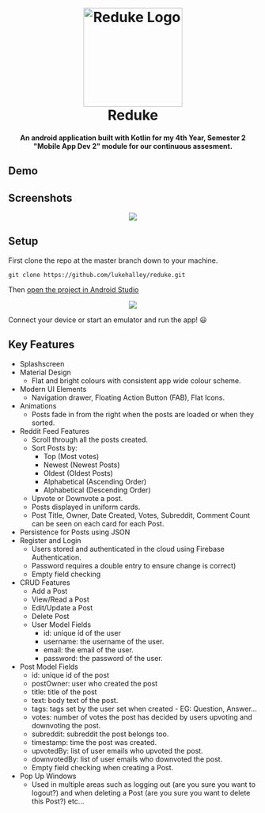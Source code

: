 
<h1 align="center">
  <br>
  <a href="https://i.ibb.co/C93y7np/redukeiconblue.png"><img src="https://i.ibb.co/C93y7np/redukeiconblue.png" alt="Reduke Logo" width="200"></a>
  <br>
  Reduke
  <br>
</h1>

<h4 align="center">An android application built with Kotlin for my 4th Year, Semester 2 "Mobile App Dev 2" module for our continuous assesment.</a></h4>

## Demo



## Screenshots

<p align="center">
  <img src="https://lh3.googleusercontent.com/ypfYjsWXhkA_iboEqDVH155mCfQ8gcXP5qMJWtdWUWnRwkuBf1tIZUjdL0tBIMxoTt7z_zmTr7gnzTAdYUTuQrUdQXpQRkRCAqNLnCMw5l4b-2QU3SIs5AcAWqfHsDwUfRJ8VQAKSMJm-QI5RV5sk_gkVBA9x1Py-0nxEFLaglrNJVNAzbCTYYvTo7kveOMFCx7O87bZnd2dWlFoKC1eMD1zCH5jGwBYCSbN26toFoClV5iNtQuQfy5mnoIoB_0ZZokZuB_RD_kSSJi7CF1vobrb_wJag-5okXCveQTiHN5ESy-zTcK-VsXtbHUY3EIXoP6DXuM7QtJX3huEqVOzXG7U1RMpAIC3XyyFJc1m4RvavgXYv_OvvALhmP_FJO9pXZ51s249fekmTmjrGtoMNyZS97yMF3kwhkk8NwYHAhxV7N7zWl1ePN7z94eAmzJdgidWvZk60tdtKpAzEyQXvxApBfA1n3HkvDRc4VGN61_Rl-8-hBJga8UBczRY3Depx03VDfhSvxy4ZlYo2HUXMzzej-gFlZrz8rEu1Pr-3cyi9gQCf50zYhCxYWHQG-nF8UZ-ZOhQBfgL_ETpKSWcYRpBjVhc4yw-CEcjQA8kW5kvA_b49kPfZwrWwvD2Hs6I8eJvorB10G2g-ToXe8BjO9sy6tK8P6H3=w924-h1640-no">
</p>

## Setup

First clone the repo at the master branch down to your machine.

`git clone https://github.com/lukehalley/reduke.git`

Then [open the project in Android Studio](https://github.com/dogriffiths/HeadFirstAndroid/wiki/How-to-open-a-project-in-Android-Studio)

<p align="center">
  <img src="https://lh3.googleusercontent.com/vqXWSJiIdlsARvsxzszBKqxI8_Ey979guegQUAda_gG-zGAGnjPwBV5rkzoBK5JEpqhO7sVs7mTrhMEfDILk_5pchhrhOoNJHKmmRYmtd3E0uydd8KOFA0EwqT_fZOrAWC1dE9BWotG55KP41ERNY3geb8cktDTjJQRroetPZGlnO1wSxRvCQHvHFT7fx3CgAReDkLZc7ztJKVlPKOC5MWj2bt3bdy3RdRYMeJ4w9hR_EmcEOUndeUNEzU--AbzGcTA3vry4c5MKv5nxXRNnleDoYfVExE0I9IogHI3KwraMVpiiEf8etHzFhxuv6eAorbqUe-OljEIi7yRjBD9WpwyBsxwQRSCvcoVeAF5bPmLOf5aXsV9AUEci_yRTXdt1sd7BpFvs4KMnW_JdZjt3O7KtqxPe35tD2eWBivzXlE97pSjvg4zBfsMNoRsPwpPUc8RdrfJiJZVl1zF9SW_GbWswTzs3zLboi5lxFSdz_xz7TMWvyINRu_cKVdvpX4nVBrxyYpdHiTcbDtvbwWFXbqK9c6xEOYmr5R-NS56aDjtsIycqkZvV9q7lyNiYEnC5HaJNJb4Qa1AYbmevyoyZfx9tvwRx8mWs1aoVuR4vtTLbl3s_V4sj09W2ymnaegb8FowDcX_T7pPy9cxaavh-RZIihw0ZHHbc=w2692-h1640-no">
</p>

Connect your device or start an emulator and run the app! 😃

## Key Features

* Splashscreen
* Material Design
  - Flat and bright colours with consistent app wide colour scheme.
* Modern UI Elements
  - Navigation drawer, Floating Action Button (FAB), Flat Icons.
* Animations
  - Posts fade in from the right when the posts are loaded or when they sorted.
* Reddit Feed Features
  - Scroll through all the posts created.
  - Sort Posts by:
    - Top (Most votes)
    - Newest (Newest Posts)
    - Oldest (Oldest Posts)
    - Alphabetical (Ascending Order)
    - Alphabetical (Descending Order)
  - Upvote or Downvote a post.
  - Posts displayed in uniform cards.
  - Post Title, Owner, Date Created, Votes, Subreddit, Comment Count can be seen on each card for each Post.
* Persistence for Posts using JSON
* Register and Login
  - Users stored and authenticated in the cloud using Firebase Authentication.
  - Password requires a double entry to ensure change is correct)
  - Empty field checking
* CRUD Features
  - Add a Post
  - View/Read a Post
  - Edit/Update a Post
  - Delete Post
  * User Model Fields
    - id: unique id of the user
    - username: the username of the user.
    - email: the email of the user.
    - password: the password of the user.
* Post Model Fields
  - id: unique id of the post
  - postOwner: user who created the post
  - title: title of the post
  - text: body text of the post.
  - tags: tags set by the user set when created - EG: Question, Answer...
  - votes: number of votes the post has decided by users upvoting and downvoting the post.
  - subreddit: subreddit the post belongs too.
  - timestamp: time the post was created.
  - upvotedBy: list of user emails who upvoted the post.
  - downvotedBy: list of user emails who downvoted the post.
  - Empty field checking when creating a Post.
* Pop Up Windows
  - Used in multiple areas such as logging out (are you sure you want to logout?) and when deleting a Post (are you sure you want to delete this Post?) etc...
